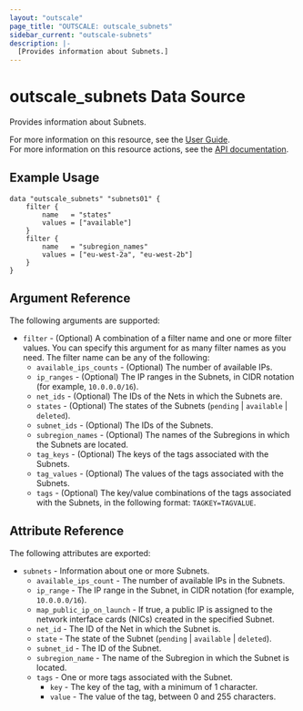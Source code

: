 ```yaml
---
layout: "outscale"
page_title: "OUTSCALE: outscale_subnets"
sidebar_current: "outscale-subnets"
description: |-
  [Provides information about Subnets.]
---
```


# outscale_subnets Data Source

Provides information about Subnets.

For more information on this resource, see the [User Guide](https://docs.outscale.com/en/userguide/About-VPCs.html).  
For more information on this resource actions, see the [API documentation](https://docs.outscale.com/api#3ds-outscale-api-subnet).

## Example Usage

```hcl
data "outscale_subnets" "subnets01" {
    filter {
        name   = "states"
        values = ["available"]
    }
    filter {
        name   = "subregion_names"
        values = ["eu-west-2a", "eu-west-2b"]
    }
}
```

## Argument Reference

The following arguments are supported:

* `filter` - (Optional) A combination of a filter name and one or more filter values. You can specify this argument for as many filter names as you need. The filter name can be any of the following:
    * `available_ips_counts` - (Optional) The number of available IPs.
    * `ip_ranges` - (Optional) The IP ranges in the Subnets, in CIDR notation (for example, `10.0.0.0/16`).
    * `net_ids` - (Optional) The IDs of the Nets in which the Subnets are.
    * `states` - (Optional) The states of the Subnets (`pending` \| `available` \| `deleted`).
    * `subnet_ids` - (Optional) The IDs of the Subnets.
    * `subregion_names` - (Optional) The names of the Subregions in which the Subnets are located.
    * `tag_keys` - (Optional) The keys of the tags associated with the Subnets.
    * `tag_values` - (Optional) The values of the tags associated with the Subnets.
    * `tags` - (Optional) The key/value combinations of the tags associated with the Subnets, in the following format: `TAGKEY=TAGVALUE`.

## Attribute Reference

The following attributes are exported:

* `subnets` - Information about one or more Subnets.
    * `available_ips_count` - The number of available IPs in the Subnets.
    * `ip_range` - The IP range in the Subnet, in CIDR notation (for example, `10.0.0.0/16`).
    * `map_public_ip_on_launch` - If true, a public IP is assigned to the network interface cards (NICs) created in the specified Subnet.
    * `net_id` - The ID of the Net in which the Subnet is.
    * `state` - The state of the Subnet (`pending` \| `available` \| `deleted`).
    * `subnet_id` - The ID of the Subnet.
    * `subregion_name` - The name of the Subregion in which the Subnet is located.
    * `tags` - One or more tags associated with the Subnet.
        * `key` - The key of the tag, with a minimum of 1 character.
        * `value` - The value of the tag, between 0 and 255 characters.
